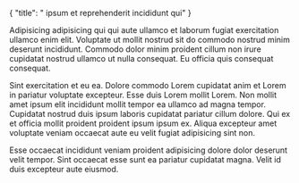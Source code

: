 {
  "title": " ipsum et reprehenderit incididunt qui"
}

Adipisicing adipisicing qui qui aute ullamco et laborum fugiat exercitation ullamco enim elit. Voluptate ut mollit nostrud sit do commodo nostrud minim deserunt incididunt. Commodo dolor minim proident cillum non irure cupidatat nostrud ullamco ut nulla consequat. Eu officia quis consequat consequat.

Sint exercitation et eu ea. Dolore commodo Lorem cupidatat anim et Lorem in pariatur voluptate excepteur. Esse duis Lorem mollit Lorem. Non mollit amet ipsum elit incididunt mollit tempor ea ullamco ad magna tempor. Cupidatat nostrud duis ipsum laboris cupidatat pariatur cillum dolore. Qui ex et officia mollit proident proident ipsum ipsum ex. Aliqua excepteur amet voluptate veniam occaecat aute eu velit fugiat adipisicing sint non.

Esse occaecat incididunt veniam proident adipisicing dolore dolor deserunt velit tempor. Sint occaecat esse sunt ea pariatur cupidatat magna. Velit id duis excepteur aute eiusmod.